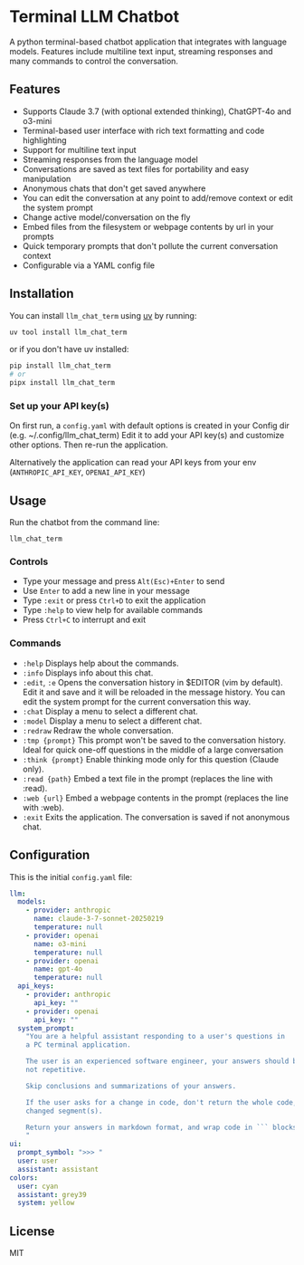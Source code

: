 # Terminal LLM Chatbot

A python terminal-based chatbot application that integrates with language models. Features include multiline text input, streaming responses and many commands to control the conversation.

## Features

- Supports Claude 3.7 (with optional extended thinking), ChatGPT-4o and o3-mini
- Terminal-based user interface with rich text formatting and code highlighting
- Support for multiline text input
- Streaming responses from the language model
- Conversations are saved as text files for portability and easy manipulation
- Anonymous chats that don't get saved anywhere
- You can edit the conversation at any point to add/remove context or edit the system prompt
- Change active model/conversation on the fly
- Embed files from the filesystem or webpage contents by url in your prompts
- Quick temporary prompts that don't pollute the current conversation context
- Configurable via a YAML config file

## Installation

You can install `llm_chat_term` using [uv](https://github.com/astral-sh/uv) by running:

```bash
uv tool install llm_chat_term
```

or if you don't have uv installed:

```bash
pip install llm_chat_term
# or
pipx install llm_chat_term
```

### Set up your API key(s)

On first run, a `config.yaml` with default options is created in your Config dir (e.g. ~/.config/llm_chat_term)
Edit it to add your API key(s) and customize other options. Then re-run the application.

Alternatively the application can read your API keys from your env (`ANTHROPIC_API_KEY`, `OPENAI_API_KEY`)

## Usage

Run the chatbot from the command line:

```
llm_chat_term
```

### Controls

- Type your message and press `Alt(Esc)+Enter` to send
- Use `Enter` to add a new line in your message
- Type `:exit` or press `Ctrl+D` to exit the application
- Type `:help` to view help for available commands
- Press `Ctrl+C` to interrupt and exit

### Commands

- `:help`
  Displays help about the commands.
- `:info`
  Displays info about this chat.
- `:edit`, `:e`
  Opens the conversation history in $EDITOR (vim by default).
  Edit it and save and it will be reloaded in the message history.
  You can edit the system prompt for the current conversation this way.
- `:chat`
  Display a menu to select a different chat.
- `:model`
  Display a menu to select a different chat.
- `:redraw`
  Redraw the whole conversation.
- `:tmp {prompt}`
  This prompt won't be saved to the conversation history.
  Ideal for quick one-off questions in the middle of a large conversation
- `:think {prompt}`
  Enable thinking mode only for this question (Claude only).
- `:read {path}`
  Embed a text file in the prompt (replaces the line with :read).
- `:web {url}`
  Embed a webpage contents in the prompt (replaces the line with :web).
- `:exit`
  Exits the application. The conversation is saved if not anonymous chat.

## Configuration

This is the initial `config.yaml` file:

````yaml
llm:
  models:
    - provider: anthropic
      name: claude-3-7-sonnet-20250219
      temperature: null
    - provider: openai
      name: o3-mini
      temperature: null
    - provider: openai
      name: gpt-4o
      temperature: null
  api_keys:
    - provider: anthropic
      api_key: ""
    - provider: openai
      api_key: ""
  system_prompt:
    "You are a helpful assistant responding to a user's questions in
    a PC terminal application.

    The user is an experienced software engineer, your answers should be concise and
    not repetitive.

    Skip conclusions and summarizations of your answers.

    If the user asks for a change in code, don't return the whole code, just the
    changed segment(s).

    Return your answers in markdown format, and wrap code in ``` blocks.
    "
ui:
  prompt_symbol: ">>> "
  user: user
  assistant: assistant
colors:
  user: cyan
  assistant: grey39
  system: yellow
````

## License

MIT
